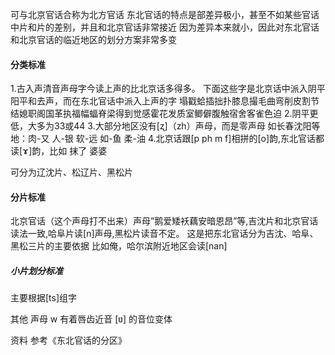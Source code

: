 可与北京官话合称为北方官话
东北官话的特点是部差异极小，甚至不如某些官话中片和片的差别，并且和北京官话非常接近
因为差异本来就小，因此对东北官话和北京官话的临近地区的划分方案非常多变


#### 分类标准
1.古入声清音声母字今读上声的比北京话多得多。
下面这些字是北京话中派入阴平 阳平和去声，而在东北官话中派入上声的字
塌戳蛤插拙扑膝息撮毛曲弯削皮割节结媳职阁国革执福幅蝠脊梁得到觉感霍花发质室鲫僻腹触宿舍客雀色迫
2.阴平更低，大多为33或44
3.大部分地区没有[ʐ]（zh）声母，而是零声母
如长春沈阳等地：肉-又 人-银 软-远 如-鱼 柔-油
4.北京话跟[p ph m f]相拼的[o]韵,东北官话都读[ɤ]韵，比如 抹了 婆婆


可分为辽沈片、松辽片、黑松片

#### 分片标准
北京官话（这个声母打不出来）声母”鹅爱矮袄藕安暗恩昂”等,吉沈片和北京官话读法一致,哈阜片读[n]声母,黑松片读音不定。
这是把东北官话分为吉沈、哈阜、黑松三片的主要依据
比如俺，哈尔滨附近地区会读[nan]

##### 小片划分标准
主要根据[ts]组字


其他 
声母 w 有着唇齿近音 [ʋ] 的音位变体

资料 
参考《东北官话的分区》